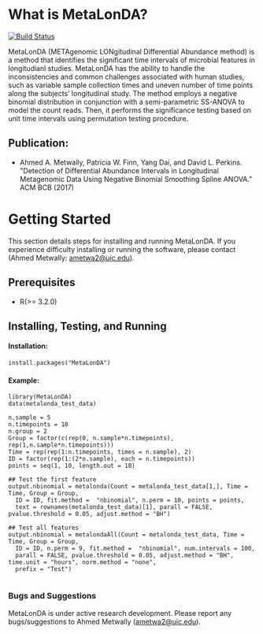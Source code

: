 # What is MetaLonDA?

[![Build Status](https://travis-ci.org/aametwally/MetaLonDA.svg?branch=master)](https://travis-ci.org/aametwally/MetaLonDA)


MetaLonDA (METAgenomic LONgitudinal Differential Abundance method) is a method that identifies the significant time intervals of microbial features in longitudianl studies. MetaLonDA has the ability to handle the inconsistencies and common challenges associated with human studies, such as variable sample collection times and uneven number of time points along the subjects’ longitudinal study. The method employs a negative binomial distribution in conjunction with a semi-parametric SS-ANOVA to model the count reads. Then, it performs the significance testing based on unit time intervals using permutation testing procedure.



## Publication:
* Ahmed A. Metwally, Patricia W. Finn, Yang Dai, and David L. Perkins. "Detection of Differential Abundance Intervals in Longitudinal Metagenomic Data Using Negative Binomial Smoothing Spline ANOVA." ACM BCB (2017) 




# Getting Started
This section details steps for installing and running MetaLonDA. If you experience difficulty installing or running the software, please contact (Ahmed Metwally: ametwa2@uic.edu).

## Prerequisites

* R(>= 3.2.0)


## Installing, Testing, and Running

#### Installation:
```
install.packages("MetaLonDA")
```


#### Example:
```
library(MetaLonDA)
data(metalonda_test_data)

n.sample = 5
n.timepoints = 10
n.group = 2
Group = factor(c(rep(0, n.sample*n.timepoints), rep(1,n.sample*n.timepoints)))
Time = rep(rep(1:n.timepoints, times = n.sample), 2)
ID = factor(rep(1:(2*n.sample), each = n.timepoints))
points = seq(1, 10, length.out = 10)

## Test the first feature 
output.nbinomial = metalonda(Count = metalonda_test_data[1,], Time = Time, Group = Group,
  ID = ID, fit.method =  "nbinomial", n.perm = 10, points = points,
  text = rownames(metalonda_test_data)[1], parall = FALSE, pvalue.threshold = 0.05, adjust.method = "BH")

## Test all features
output.nbinomial = metalondaAll(Count = metalonda_test_data, Time = Time, Group = Group,
  ID = ID, n.perm = 9, fit.method =  "nbinomial", num.intervals = 100, 
  parall = FALSE, pvalue.threshold = 0.05, adjust.method = "BH", time.unit = "hours", norm.method = "none",
  prefix = "Test")
  
```


### Bugs and Suggestions
MetaLonDA is under active research development. Please report any bugs/suggestions to Ahmed Metwally (ametwa2@uic.edu).
